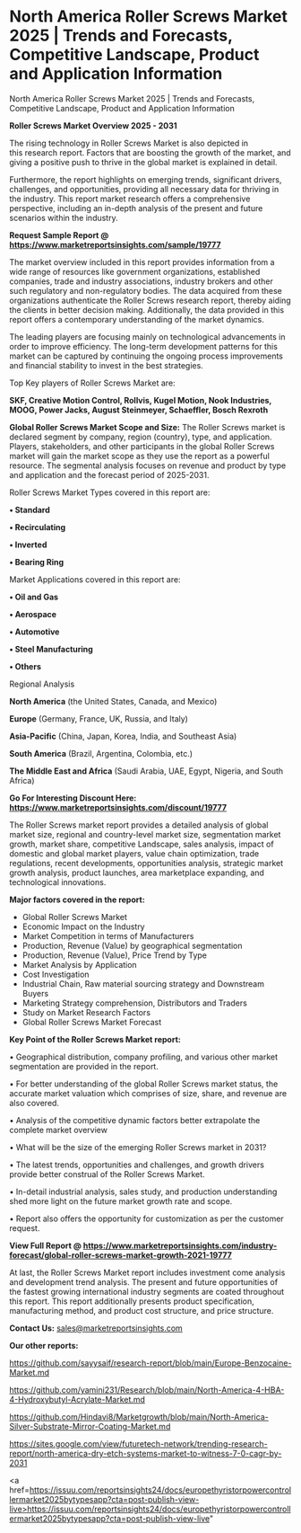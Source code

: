 # North America Roller Screws Market 2025 | Trends and Forecasts, Competitive Landscape, Product and Application Information
North America Roller Screws Market 2025 | Trends and Forecasts, Competitive Landscape, Product and Application Information

<Strong> Roller Screws Market Overview 2025 - 2031</strong>

The rising technology in Roller Screws Market is also depicted in this research report. Factors that are boosting the growth of the market, and giving a positive push to thrive in the global market is explained in detail.

Furthermore, the report highlights on emerging trends, significant drivers, challenges, and opportunities, providing all necessary data for thriving in the industry. This report market research offers a comprehensive perspective, including an in-depth analysis of the present and future scenarios within the industry.

<strong>Request Sample Report @ <a href=https://www.marketreportsinsights.com/sample/19777>https://www.marketreportsinsights.com/sample/19777</a></strong>

The market overview included in this report provides information from a wide range of resources like government organizations, established companies, trade and industry associations, industry brokers and other such regulatory and non-regulatory bodies. The data acquired from these organizations authenticate the Roller Screws research report, thereby aiding the clients in better decision making. Additionally, the data provided in this report offers a contemporary understanding of the market dynamics.

The leading players are focusing mainly on technological advancements in order to improve efficiency. The long-term development patterns for this market can be captured by continuing the ongoing process improvements and financial stability to invest in the best strategies.

Top Key players of Roller Screws Market are:

<strong>SKF, Creative Motion Control, Rollvis, Kugel Motion, Nook Industries, MOOG, Power Jacks, August Steinmeyer, Schaeffler, Bosch Rexroth</strong>

<strong><b>Global Roller Screws Market Scope and Size:</b></strong>
The Roller Screws market is declared segment by company, region (country), type, and application. Players, stakeholders, and other participants in the global Roller Screws market will gain the market scope as they use the report as a powerful resource. The segmental analysis focuses on revenue and product by type and application and the forecast period of 2025-2031.

Roller Screws Market Types covered in this report are:

<strong>• Standard

• Recirculating

• Inverted

• Bearing Ring</strong>

Market Applications covered in this report are:

<strong>• Oil and Gas

• Aerospace

• Automotive

• Steel Manufacturing

• Others</strong> 

Regional Analysis

<strong>North America</strong> (the United States, Canada, and Mexico)

<strong>Europe</strong> (Germany, France, UK, Russia, and Italy)

<strong>Asia-Pacific</strong> (China, Japan, Korea, India, and Southeast Asia)

<strong>South America</strong> (Brazil, Argentina, Colombia, etc.)

<strong>The Middle East and Africa</strong> (Saudi Arabia, UAE, Egypt, Nigeria, and South Africa)

<strong>Go For Interesting Discount Here: <a href=https://www.marketreportsinsights.com/discount/19777>https://www.marketreportsinsights.com/discount/19777</a></strong>

The Roller Screws market report provides a detailed analysis of global market size, regional and country-level market size, segmentation market growth, market share, competitive Landscape, sales analysis, impact of domestic and global market players, value chain optimization, trade regulations, recent developments, opportunities analysis, strategic market growth analysis, product launches, area marketplace expanding, and technological innovations.

<strong><b>Major factors covered in the report:</b></strong>
<ul>
  <li>Global Roller Screws Market </li>
  <li>Economic Impact on the Industry</li>
  <li>Market Competition in terms of Manufacturers</li>
  <li>Production, Revenue (Value) by geographical segmentation</li>
  <li>Production, Revenue (Value), Price Trend by Type</li>
  <li>Market Analysis by Application</li>
  <li>Cost Investigation</li>
  <li>Industrial Chain, Raw material sourcing strategy and Downstream Buyers</li>
  <li>Marketing Strategy comprehension, Distributors and Traders</li>
  <li>Study on Market Research Factors</li>
  <li>Global Roller Screws Market Forecast</li>
</ul>

<strong><b>Key Point of the Roller Screws Market report:</b></strong>

• Geographical distribution, company profiling, and various other market segmentation are provided in the report.

• For better understanding of the global Roller Screws market status, the accurate market valuation which comprises of size, share, and revenue are also covered.

• Analysis of the competitive dynamic factors better extrapolate the complete market overview

• What will be the size of the emerging Roller Screws market in 2031?

• The latest trends, opportunities and challenges, and growth drivers provide better construal of the Roller Screws Market.

• In-detail industrial analysis, sales study, and production understanding shed more light on the future market growth rate and scope.

• Report also offers the opportunity for customization as per the customer request.

<strong><b>View Full Report @ <a href=https://www.marketreportsinsights.com/industry-forecast/global-roller-screws-market-growth-2021-19777>https://www.marketreportsinsights.com/industry-forecast/global-roller-screws-market-growth-2021-19777</a></b></strong>


At last, the Roller Screws Market report includes investment come analysis and development trend analysis. The present and future opportunities of the fastest growing international industry segments are coated throughout this report. This report additionally presents product specification, manufacturing method, and product cost structure, and price structure.

<strong>Contact Us:</strong>
sales@marketreportsinsights.com

<strong>Our other reports:</strong>

<a href=https://github.com/sayysaif/research-report/blob/main/Europe-Benzocaine-Market.md>https://github.com/sayysaif/research-report/blob/main/Europe-Benzocaine-Market.md</a>

<a href=https://github.com/yamini231/Research/blob/main/North-America-4-HBA-4-Hydroxybutyl-Acrylate-Market.md>https://github.com/yamini231/Research/blob/main/North-America-4-HBA-4-Hydroxybutyl-Acrylate-Market.md</a>

<a href=https://github.com/Hindavi8/Marketgrowth/blob/main/North-America-Silver-Substrate-Mirror-Coating-Market.md>https://github.com/Hindavi8/Marketgrowth/blob/main/North-America-Silver-Substrate-Mirror-Coating-Market.md</a>

<a href=https://sites.google.com/view/futuretech-network/trending-research-report/north-america-dry-etch-systems-market-to-witness-7-0-cagr-by-2031>https://sites.google.com/view/futuretech-network/trending-research-report/north-america-dry-etch-systems-market-to-witness-7-0-cagr-by-2031</a>

<a href=https://issuu.com/reportsinsights24/docs/europethyristorpowercontrollermarket2025bytypesapp?cta=post-publish-view-live>https://issuu.com/reportsinsights24/docs/europethyristorpowercontrollermarket2025bytypesapp?cta=post-publish-view-live</a>"
